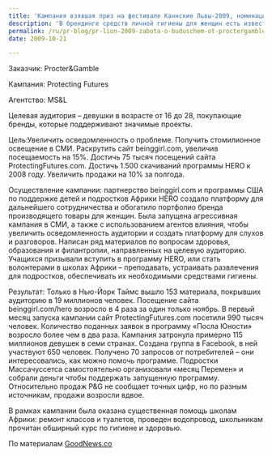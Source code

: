 ```yaml
---
title: 'Кампания взявшая приз на фестивале Каннские Львы-2009, номинация PR'
description: 'В брендинге средств личной гигиены для женщин есть известная проблема – не формируется эмоциональной связи с продуктом, а также то, что СМИ неохотно освещают эту тему. Было необходимо найти какой-то информационный повод для кампании, и им стал тот факт, что миллионы девушек живущих в Африке, к югу от Сахары, вынуждены пропускать 4-5 дней школьной учебы каждый месяц, потому, что у них нет средств личной гигиены. Бренды Procter&amp;Gamble Always и Tampax провели кампанию по борьбе с этой несправедливостью.'
permalink: /ru/pr-blog/pr-lion-2009-zabota-o-buduschem-ot-proctergamble
date: 2009-10-21

---
```


Заказчик: Procter&Gamble

Кампания: Protecting Futures

Агентство: MS&L

Целевая аудитория – девушки в возрасте от 16  до 28, покупающие бренды, которые поддерживают значимые проекты.

Цель:Увеличить осведомленность о проблеме. Получить стомилионное освещение в СМИ. Раскрутить сайт beinggirl.com, увеличив посещаемость на 15%. Достичь 75 тысяч посещений сайта ProtectingFutures.com. Достичь 1.500 скачиваний программы HERO к 2008 году. Увеличить продажи на 10% за полгода.

Осуществление кампании: партнерство beinggirl.com и программы США по поддержке детей и подростков Африки HERO создало платформу для дальнейшего сотрудничества и обогатило портфолио бренда производящего товары для женщин. Была запущена агрессивная кампания в СМИ, а также с использованием агентов влияния, чтобы увеличить осведомленность аудитории и создать платформу для слухов и разговоров. Написан ряд материалов по вопросам здоровья, образования и филантропии, направленных на целевую аудиторию. Учащихся призывали вступить в программу HERO, или стать волонтерами в школах Африки – преподавать, устраивать развлечения для подростков, обеспечивать их необходимыми средствами гигиены.

Результат: Только в Нью-Йорк Таймс вышло 153 материала, покрывших аудиторию в 19 миллионов человек. Посещение сайта beinggirl.com/hero возросло в 4 раза за один только ноябрь. В первый месяц запуска кампании сайт ProtectingFutures.com посетили 990 тысяч человек. Количество поданных заявок в программу «Посла Юности» возросло более чем в два раза. Кампания затронула примерно 115 миллионов девушек в семи странах. Создана группа в Facebook, в ней участвуют 650 человек. Получено 70 запросов от потребителей – они интересовались, как можно помочь программе. Подростки Массачуссетса самостоятельно организовали «месяц Перемен» и собрали деньги чтобы поддержать запущенную программу. Относительно продаж P&G не сообщает точных цифр, но по разным источникам, продажи возросли вдвое.

В рамках кампании была оказана существенная помощь школам Африки: ремонт классов и туалетов, проведен водопровод, школьникам прочитан обширный курс по гигиене и здоровью.

По материалам <a href="https://www.sagoodnews.co.za/health_and_hiv_aids/new_campaign_to_protect_future_of_african_girls.html">GoodNews.co</a>

